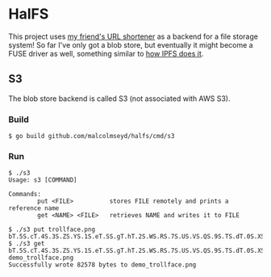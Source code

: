 # HalFS

This project uses [my friend's URL shortener](https://github.com/hn275/shorturl) as a backend for a file storage system! So far I've only got a blob store, but eventually it might become a FUSE driver as well, something similar to [how IPFS does it](https://docs.ipfs.tech/concepts/file-systems/).

## S3

The blob store backend is called S3 (not associated with AWS S3).

### Build

```console
$ go build github.com/malcolmseyd/halfs/cmd/s3
```

### Run

```console
$ ./s3
Usage: s3 [COMMAND]

Commands:
        put <FILE>          stores FILE remotely and prints a reference name
        get <NAME> <FILE>   retrieves NAME and writes it to FILE

$ ./s3 put trollface.png 
bT.5S.cT.4S.3S.ZS.YS.1S.eT.SS.gT.hT.2S.WS.RS.7S.US.VS.QS.9S.TS.dT.0S.XS.6S.aT.fT.8S
$ ./s3 get bT.5S.cT.4S.3S.ZS.YS.1S.eT.SS.gT.hT.2S.WS.RS.7S.US.VS.QS.9S.TS.dT.0S.XS.6S.aT.fT.8S demo_trollface.png
Successfully wrote 82578 bytes to demo_trollface.png
```